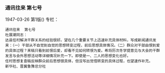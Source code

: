 ### 通讯往来  第七号

1947-03-26
第1版()
专栏：

    通讯往来  第七号
    杜展潮同志：
    达县任村解决干群关系的经验很好。望在几个重要关节上迅速补充具体材料，写成新闻通讯发来：（一）干部从不自觉到自觉的思想转变过程，前后思想具体情况。（二）群众对干部由恨到爱的具体过程？来稿只看到前恨后爱，却看不见如何转恨为爱。希将历次冬学提意见与大会的干群发言与会外思想活动等详细情况补充一下。即使是一、二人的思想变化也好。
    任村思想复查稿反映群众前后思想很具体，但没写出觉悟转变的具体过程，也望速作补充。
    新华社、晋冀鲁豫总分社
